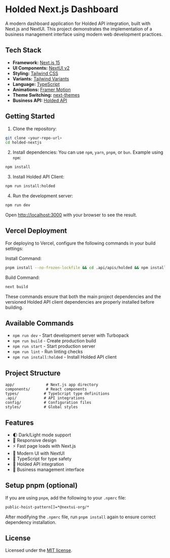 # Holded Next.js Dashboard

A modern dashboard application for Holded API integration, built with Next.js and NextUI. This project demonstrates the implementation of a business management interface using modern web development practices.

## Tech Stack

- **Framework:** [Next.js 15](https://nextjs.org/docs/getting-started)
- **UI Components:** [NextUI v2](https://nextui.org/)
- **Styling:** [Tailwind CSS](https://tailwindcss.com/)
- **Variants:** [Tailwind Variants](https://tailwind-variants.org)
- **Language:** [TypeScript](https://www.typescriptlang.org/)
- **Animations:** [Framer Motion](https://www.framer.com/motion/)
- **Theme Switching:** [next-themes](https://github.com/pacocoursey/next-themes)
- **Business API:** [Holded API](https://developers.holded.com/reference/overview)

## Getting Started

1. Clone the repository:
```bash
git clone <your-repo-url>
cd holded-nextjs
```

2. Install dependencies:
You can use `npm`, `yarn`, `pnpm`, or `bun`. Example using `npm`:
```bash
npm install
```

3. Install Holded API Client:
```bash
npm run install:holded
```

4. Run the development server:
```bash
npm run dev
```

Open [http://localhost:3000](http://localhost:3000) with your browser to see the result.

## Vercel Deployment

For deploying to Vercel, configure the following commands in your build settings:

Install Command:
```bash
pnpm install --no-frozen-lockfile && cd .api/apis/holded && npm install && cd ../../..
```

Build Command:
```bash
next build
```

These commands ensure that both the main project dependencies and the versioned Holded API client dependencies are properly installed before building.

## Available Commands

- `npm run dev` - Start development server with Turbopack
- `npm run build` - Create production build
- `npm run start` - Start production server
- `npm run lint` - Run linting checks
- `npm run install:holded` - Install Holded API client

## Project Structure

```
app/              # Next.js app directory
components/       # React components
types/           # TypeScript type definitions
.api/            # API integrations
config/          # Configuration files
styles/          # Global styles
```

## Features

- 🌓 Dark/Light mode support
- 📱 Responsive design
- ⚡ Fast page loads with Next.js
- 🎨 Modern UI with NextUI
- 📝 TypeScript for type safety
- 🔄 Holded API integration
- 🎯 Business management interface

## Setup pnpm (optional)

If you are using `pnpm`, add the following to your `.npmrc` file:

```bash
public-hoist-pattern[]=*@nextui-org/*
```

After modifying the `.npmrc` file, run `pnpm install` again to ensure correct dependency installation.

## License

Licensed under the [MIT license](https://github.com/nextui-org/next-app-template/blob/main/LICENSE).
